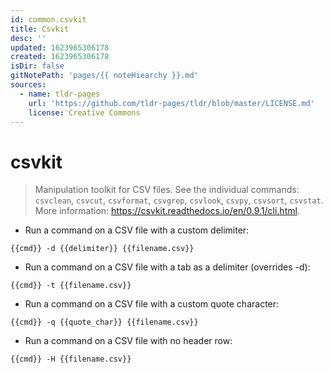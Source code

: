 ```yaml
---
id: common.csvkit
title: Csvkit
desc: ''
updated: 1623965306178
created: 1623965306178
isDir: false
gitNotePath: 'pages/{{ noteHiearchy }}.md'
sources:
  - name: tldr-pages
    url: 'https://github.com/tldr-pages/tldr/blob/master/LICENSE.md'
    license: Creative Commons
---
```

# csvkit

> Manipulation toolkit for CSV files.
> See the individual commands: `csvclean`, `csvcut`, `csvformat`, `csvgrep`, `csvlook`, `csvpy`, `csvsort`, `csvstat`.
> More information: <https://csvkit.readthedocs.io/en/0.9.1/cli.html>.

- Run a command on a CSV file with a custom delimiter:

`{{cmd}} -d {{delimiter}} {{filename.csv}}`

- Run a command on a CSV file with a tab as a delimiter (overrides -d):

`{{cmd}} -t {{filename.csv}}`

- Run a command on a CSV file with a custom quote character:

`{{cmd}} -q {{quote_char}} {{filename.csv}}`

- Run a command on a CSV file with no header row:

`{{cmd}} -H {{filename.csv}}`

